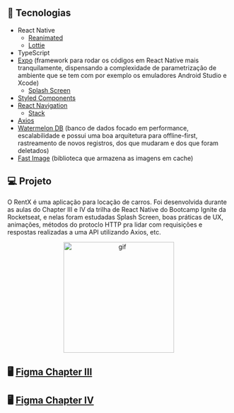 ## 🚀 Tecnologias

- React Native
  - [Reanimated](https://docs.swmansion.com/react-native-reanimated/)
  - [Lottie](https://lottiefiles.com/)
- TypeScript
- [Expo](https://expo.dev/) (framework para rodar os códigos em React Native mais tranquilamente, dispensando a complexidade de parametrização de ambiente que se tem com por exemplo os emuladores Android Studio e Xcode)
  - [Splash Screen](https://docs.expo.dev/guides/splash-screens/)
- [Styled Components](https://styled-components.com/)
- [React Navigation](https://reactnavigation.org/)
  - [Stack](https://reactnavigation.org/docs/stack-navigator/)
- [Axios](https://axios-http.com/)
- [Watermelon DB](https://github.com/Nozbe/WatermelonDB) (banco de dados focado em performance, escalabilidade e possui uma boa arquitetura para offline-first, rastreamento de novos registros, dos que mudaram e dos que foram deletados)
- [Fast Image](https://github.com/DylanVann/react-native-fast-image) (biblioteca que armazena as imagens em cache)

## 💻 Projeto

O RentX é uma aplicação para locação de carros. Foi desenvolvida durante as aulas do Chapter III e IV da trilha de React Native do Bootcamp Ignite da Rocketseat, e nelas foram estudadas Splash Screen, boas práticas de UX, animações, métodos do protoclo HTTP pra lidar com requisições e respostas realizadas a uma API utilizando Axios, etc.

<p align="center">
  <img alt="gif" title="Gif App" src="./.github/gif.gif" width ="250"/>
</p>

## 🖥️ [Figma Chapter III](https://www.figma.com/file/4ojyGi2mGuQaGK0sUHMAqB/RentX-Ignite?node-id=0%3A1)

## 🖥️ [Figma Chapter IV](https://www.figma.com/file/e8Kkb8QImQV0Z0F8WXkgju/RentX-Ignite---Offline-First?node-id=0%3A1)
